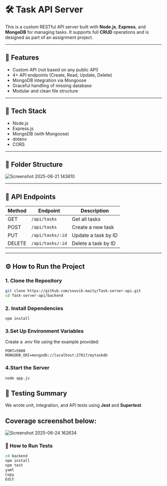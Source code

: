 # 🛠️ Task API Server

This is a custom RESTful API server built with **Node.js**, **Express**, and **MongoDB** for managing tasks. It supports full **CRUD** operations and is designed as part of an assignment project.

---

## 📌 Features

- Custom API (not based on any public API)
- 4+ API endpoints (Create, Read, Update, Delete)
- MongoDB integration via Mongoose
- Graceful handling of missing database
- Modular and clean file structure

---

## 🧱 Tech Stack

- Node.js
- Express.js
- MongoDB (with Mongoose)
- dotenv
- CORS

---

## 📁 Folder Structure
![Screenshot 2025-06-21 143610](https://github.com/user-attachments/assets/bcad2c17-d83e-481f-93ce-b6c0d485e459)



---

## 🔌 API Endpoints

| Method | Endpoint         | Description           |
|--------|------------------|-----------------------|
| GET    | `/api/tasks`     | Get all tasks         |
| POST   | `/api/tasks`     | Create a new task     |
| PUT    | `/api/tasks/:id` | Update a task by ID   |
| DELETE | `/api/tasks/:id` | Delete a task by ID   |

---

## ⚙️ How to Run the Project

### 1. Clone the Repository

```bash
git clone https://github.com/souvik-maity/Task-server-api.git
cd Task-server-api/backend
```
### 2. Install Dependencies
```
npm install
```

### 3.Set Up Environment Variables
Create a .env file using the example provided:
```
PORT=5000
MONGODB_URI=mongodb://localhost:27017/mytaskdb
```


### 4.Start the Server
```
node app.js
```

## 🧪 Testing Summary

We wrote unit, integration, and API tests using **Jest** and **Supertest**.

##  Coverage screenshot below:

![Screenshot 2025-06-24 162634](https://github.com/user-attachments/assets/28c30358-bf38-49bd-84e7-6c7ed42e5e4e)




### 🚀 How to Run Tests

```bash
cd backend
npm install
npm test
yaml
Copy
Edit
```






